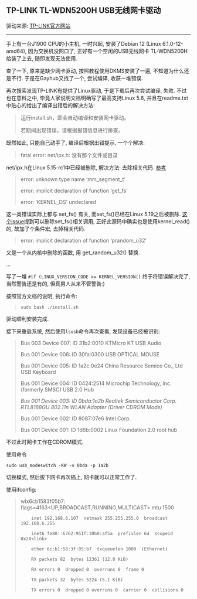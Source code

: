 ## TP-LINK TL-WDN5200H USB无线网卡驱动

驱动来源: [TP-LINK官方网站](https://service.tp-link.com.cn/detail_download_8874.html)

---

手上有一台J1900 CPU的小主机, 一时兴起, 安装了Debian 12 (Linux 6.1.0-12-amd64), 因为交换机没网口了, 正好有一个空闲的USB无线网卡 TL-WDN5200H 给装了上去, 随即发现无法使用. 

查了一下, 原来是缺少网卡驱动, 按照教程使用DKMS安装了一遍, 不知道为什么还是不行. 于是在Gayhub又找了一个, 尝试编译, 收获一堆错误. 

再次搜索发现TP-LINK有提供了Linux驱动, 于是下载后再次尝试编译, 失败. 不过也在意料之中, 毕竟人家说明文档明确写了最高支持Linux 5.8, 并且在readme.txt中贴心的给出了编译出错后的解决方法:

> 运行install.sh，即会自动编译和安装网卡驱动。
> 
> 若期间出现错误，请根据报错信息进行排查。


既然如此, 只能自己动手了, 编译后根据出错提示, 一个个解决: 

> fatal error: net/ipx.h: 没有那个文件或目录

net/ipx.h在Linux 5.15-rc1中已经被删除, 解决方法: 去除相关代码. [参考](https://github.com/aircrack-ng/rtl8188eus/pull/146/files)

> error: unknown type name ‘mm_segment_t’
>
> error: implicit declaration of function ‘get_fs’
>
> error: ‘KERNEL_DS’ undeclared

这一类错误实际上都与 set_fs() 有关, 而set_fs()已经在Linux 5.19之后被删除. [这个issue](https://github.com/coolsnowwolf/lede/issues/9170)提到可以删除set_fs()相关调用, 正好此源码中确实也是使用kernel_read()的, 故加了个条件宏, 去掉相关代码.


> error: implicit declaration of function ‘prandom_u32’

又是一个从内核中删除的函数, 用 get_random_u32() 替换.

...

写了一堆 `#if (LINUX_VERSION_CODE >= KERNEL_VERSION()` 终于将错误解决完了, 当然警告还是有的, 但真男人从来不管警告:)

按照官方文档的说明, 执行命令:

> `sudo bash ./install.sh`

驱动顺利安装完成.

接下来重启系统, 然后使用`lsusb`命令再次查看, 发现设备已经被识别:

> Bus 003 Device 007: ID 31b2:0010 KTMicro KT USB Audio
>
> Bus 001 Device 006: ID 30fa:0300  USB OPTICAL MOUSE
>
> Bus 001 Device 005: ID 1a2c:0e24 China Resource Semico Co., Ltd USB Keyboard
>
> Bus 001 Device 004: ID 0424:2514 Microchip Technology, Inc. (formerly SMSC) USB 2.0 Hub
>
> *Bus 001 Device 003: ID 0bda:1a2b Realtek Semiconductor Corp. RTL8188GU 802.11n WLAN Adapter (Driver CDROM Mode)*
>
> Bus 001 Device 002: ID 8087:07e6 Intel Corp.
>
> Bus 001 Device 001: ID 1d6b:0002 Linux Foundation 2.0 root hub

不过此时网卡工作在CDROM模式.

使用命令 

`sudo usb_modeswitch -KW -v 0bda -p 1a2b`

切换模式, 然后拔下网卡再次插上, 网卡就可以正常工作了. 

使用ifconfig:

> wlx6cb1583f05b7: flags=4163<UP,BROADCAST,RUNNING,MULTICAST>  mtu 1500
>
>         inet 192.168.6.107  netmask 255.255.255.0  broadcast 192.168.6.255
>
>         inet6 fe80::6762:951f:30b0:af5a  prefixlen 64  scopeid 0x20<link>
>
>         ether 6c:b1:58:3f:05:b7  txqueuelen 1000  (Ethernet)
>
>         RX packets 82  bytes 12361 (12.0 KiB)
>
>         RX errors 0  dropped 0  overruns 0  frame 0
> 
>         TX packets 32  bytes 5224 (5.1 KiB)
>
>         TX errors 0  dropped 0 overruns 0  carrier 0  collisions 0

